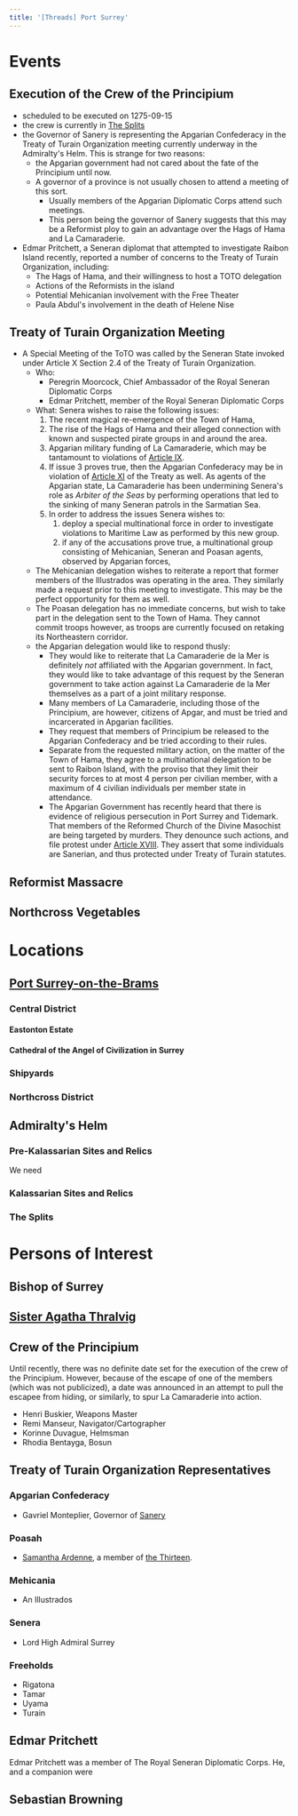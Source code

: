 ```yaml
---
title: '[Threads] Port Surrey'
---
```


# Events

## Execution of the Crew of the Principium

- scheduled to be executed on 1275-09-15
- the crew is currently in [The Splits](/../../../locations/admiraltys-helm.md)
- the Governor of Sanery is representing the Apgarian Confederacy in the Treaty
  of Turain Organization meeting currently underway in the Admiralty's Helm.
  This is strange for two reasons:
  - the Apgarian government had not cared about the fate of the Principium until
    now.
  - A governor of a province is not usually chosen to attend a meeting of this
    sort.
    - Usually members of the Apgarian Diplomatic Corps attend such meetings.
    - This person being the governor of Sanery suggests that this may be a
      Reformist ploy to gain an advantage over the Hags of Hama and La
      Camaraderie.
- Edmar Pritchett, a Seneran diplomat that attempted to investigate Raibon
  Island recently, reported a number of concerns to the Treaty of Turain
  Organization, including:
  - The Hags of Hama, and their willingness to host a TOTO delegation
  - Actions of the Reformists in the island
  - Potential Mehicanian involvement with the Free Theater
  - Paula Abdul's involvement in the death of Helene Nise

## Treaty of Turain Organization Meeting

- A Special Meeting of the ToTO was called by the Seneran State invoked under
  Article X Section 2.4 of the Treaty of Turain Organization.
  - Who:
    - Peregrin Moorcock, Chief Ambassador of the Royal Seneran Diplomatic Corps
    - Edmar Pritchett, member of the Royal Seneran Diplomatic Corps
  - What: Senera wishes to raise the following issues:
    1. The recent magical re-emergence of the Town of Hama,
    2. The rise of the Hags of Hama and their alleged connection with known and
      suspected pirate groups in and around the area.
    3. Apgarian military funding of La Camaraderie, which may be tantamount to
      violations of
      [Article IX](../../../world-novelty/treaty-of-turain.md#article-ix).
    4. If issue 3 proves true, then the Apgarian Confederacy may be in violation
       of [Article XI](../../../world-novelty/treaty-of-turain.md#article-xi) of
       the Treaty as well. As agents of the Apgarian state, La Camaraderie has
       been undermining Senera's role as _Arbiter of the Seas_ by performing
       operations that led to the sinking of many Seneran patrols in the
       Sarmatian Sea.
    5. In order to address the issues Senera wishes to:
       1. deploy a special multinational force in order to investigate violations
          to Maritime Law as performed by this new group.
       2. if any of the accusations prove true, a multinational group consisting
          of Mehicanian, Seneran and Poasan agents, observed by Apgarian forces,
  - The Mehicanian delegation wishes to reiterate a report that former members
    of the Illustrados was operating in the area. They similarly made a request
    prior to this meeting to investigate. This may be the perfect opportunity
    for them as well.
  - The Poasan delegation has no immediate concerns, but wish to take part in
    the delegation sent to the Town of Hama. They cannot commit troops however,
    as troops are currently focused on retaking its Northeastern corridor.
  - the Apgarian delegation would like to respond thusly:
    - They would like to reiterate that La Camaraderie de la Mer is definitely
      _not_ affiliated with the Apgarian government. In fact, they would like to
      take advantage of this request by the Seneran government to take action
      against La Camaraderie de la Mer themselves as a part of a joint military
      response.
    - Many members of La Camaraderie, including those of the Principium, are
      however, citizens of Apgar, and must be tried and incarcerated in Apgarian
      facilities.
    - They request that members of Principium be released to the Apgarian
      Confederacy and be tried according to their rules.
    - Separate from the requested military action, on the matter of the Town of
      Hama, they agree to a  multinational delegation to be sent to Raibon
      Island, with the proviso that they limit their security forces to at most
      4 person per civilian member, with a maximum of 4 civilian individuals per
      member state in attendance.
    - The Apgarian Government has recently heard that there is evidence of
      religious persecution in Port Surrey and Tidemark. That members of the
      Reformed Church of the Divine Masochist are being targeted by murders.
      They denounce such actions, and file protest under
      [Article XVIII](../../../world-novelty/treaty-of-turain.md#article-xviii).
      They assert that some individuals are Sanerian, and thus protected under
      Treaty of Turain statutes.

## Reformist Massacre

## Northcross Vegetables

# Locations

## [Port Surrey-on-the-Brams](/../../../locations/port-surrey-on-the-brams.md)

### Central District

#### Eastonton Estate

#### Cathedral of the Angel of Civilization in Surrey

### Shipyards

### Northcross District

## Admiralty's Helm

### Pre-Kalassarian Sites and Relics

We need

### Kalassarian Sites and Relics

### The Splits

# Persons of Interest

## Bishop of Surrey

## [Sister Agatha Thralvig](/../../../characters/agatha-thralvig.md)

## Crew of the Principium

Until recently, there was no definite date set for the execution of the crew of
the Principium. However, because of the escape of one of the members (which was
not publicized), a date was announced in an attempt to pull the escapee from
hiding, or similarly, to spur La Camaraderie into action.

- Henri Buskier, Weapons Master
- Remi Manseur, Navigator/Cartographer
- Korinne Duvague, Helmsman
- Rhodia Bentayga, Bosun

## Treaty of Turain Organization Representatives

### Apgarian Confederacy

- Gavriel Monteplier, Governor of [Sanery](../../../locations/sanery.md)

### Poasah

- [Samantha Ardenne](@/characters/samantha-ardenne.md), a member of
  [the Thirteen](../../../organizations/the-thirteen.md).

### Mehicania

- An Illustrados

### Senera

- Lord High Admiral Surrey

### Freeholds

- Rigatona
- Tamar
- Uyama
- Turain

## Edmar Pritchett

Edmar Pritchett was a member of The Royal Seneran Diplomatic Corps. He, and a
companion were

## Sebastian Browning
